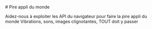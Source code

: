 # Pire appli du monde

Aidez-nous à exploiter les API du navigateur pour faire la pire appli du monde
Vibrations, sons, images clignotantes, TOUT doit y passer
